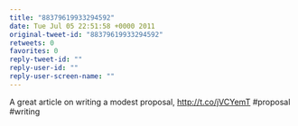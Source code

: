 ```yaml
---
title: "88379619933294592"
date: Tue Jul 05 22:51:58 +0000 2011
original-tweet-id: "88379619933294592"
retweets: 0
favorites: 0
reply-tweet-id: ""
reply-user-id: ""
reply-user-screen-name: ""
---
```

A great article on writing a modest proposal, http://t.co/jVCYemT #proposal #writing

